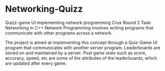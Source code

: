 # Networking-Quizz
Quizz-game UI implementing network programming
Crux Round 2 Task: Networking in C++
Network Programming involves writing programs that communicate with other programs across a network. 

The project is aimed at implementing this concept through a Quiz-Game UI program that communicates with another server program.
Leaderboards are stored on and maintained by a server.
Post game stats such as score, accuracy, speed, etc are some of the attributes of the leaderboards, which are updated after every game.
